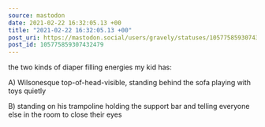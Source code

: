 ```yaml
---
source: mastodon
date: 2021-02-22 16:32:05.13 +00
title: "2021-02-22 16:32:05.13 +00"
post_uri: https://mastodon.social/users/gravely/statuses/105775859307432479
post_id: 105775859307432479
---
```

the two kinds of diaper filling energies my kid has:

A) Wilsonesque top-of-head-visible, standing behind the sofa playing with toys quietly

B) standing on his trampoline holding the support bar and telling everyone else in the room to close their eyes



